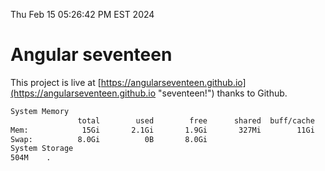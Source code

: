 Thu Feb 15 05:26:42 PM EST 2024

# Angular seventeen


This project is live at [https://angularseventeen.github.io](https://angularseventeen.github.io "seventeen!") thanks to Github.

```bash
System Memory
               total        used        free      shared  buff/cache   available
Mem:            15Gi       2.1Gi       1.9Gi       327Mi        11Gi        13Gi
Swap:          8.0Gi          0B       8.0Gi
System Storage
504M	.
```
```bash
